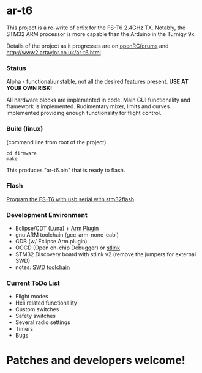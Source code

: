 # ar-t6

This project is a re-write of er9x for the FS-T6 2.4GHz TX.
Notably, the STM32 ARM processor is more capable than the Arduino in the Turnigy 9x.

Details of the project as it progresses are on [openRCforums](http://openrcforums.com/forum/viewforum.php?f=124)
and http://www2.artaylor.co.uk/ar-t6.html .

### Status

Alpha - functional/unstable, not all the desired features present. 
**USE AT YOUR OWN RISK!**

All hardware blocks are implemented in code. 
Main GUI functionality and framework is implemented.
Rudimentary mixer, limits and curves implemented providing enough functionality for flight control.

### Build (linux)
(command line from root of the project)
```
cd firmware
make
```

This produces "ar-t6.bin" that is ready to flash.

### Flash

[Program the FS-T6 with usb serial with stm32flash](http://minkbot.blogspot.com/2015/03/fs-t6-firmware-upgrade.html)

### Development Environment

- Eclipse/CDT (Luna) + [Arm Plugin](http://gnuarmeclipse.livius.net/blog/)
- gnu ARM toolchain (gcc-arm-none-eabi)
- GDB (w/ Eclipse Arm plugin)
- OOCD (Open on-chip Debugger) or [stlink](http://www.github.com/texane/stlink)
- STM32 Discovery board with stlink v2 (remove the jumpers for external SWD)
- notes:
[SWD](http://minkbot.blogspot.com/2014/10/fs-t6-and-swd-hack.html) 
[toolchain](http://minkbot.blogspot.com/2014/10/embedded-software-with-eclipse-arm.html)

### Current ToDo List

- Flight modes
- Heli related functionality
- Custom switches
- Safety switches
- Several radio settings
- Timers
- Bugs

# **Patches and developers welcome!**
